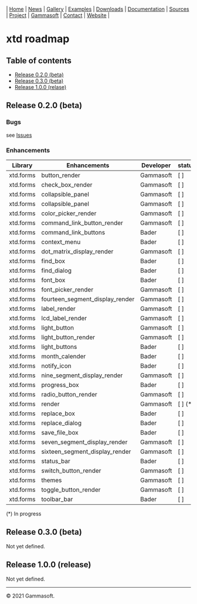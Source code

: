 | [Home](home.md) | [News](news.md) | [Gallery](gallery.md) | [Examples](examples.md) | [Downloads](downloads.md) | [Documentation](documentation.md) | [Sources](https://github.com/gammasoft71/xtd) | [Project](https://sourceforge.net/projects/xtdpro/) | [Gammasoft](gammasoft.md)  | [Contact](contact.md) | [Website](https://gammasoft71.wixsite.com/xtdpro) |

# xtd roadmap

## Table of contents

* [Release 0.2.0 (beta)](#Release020-beta)
* [Release 0.3.0 (beta)](#Release030-beta)
* [Release 1.0.0 (relase)](#Release100-release)

## Release 0.2.0 (beta)

### Bugs

see [Issues](https://github.com/gammasoft71/xtd/issues)

### Enhancements

| Library   | Enhancements                    | Developer | status  |
|-----------|---------------------------------|-----------|---------|
| xtd.forms | button_render                   | Gammasoft | [ ]     |
| xtd.forms | check_box_render                | Gammasoft | [ ]     |
| xtd.forms | collapsible_panel               | Gammasoft | [ ]     |
| xtd.forms | collapsible_panel               | Gammasoft | [ ]     |
| xtd.forms | color_picker_render             | Gammasoft | [ ]     |
| xtd.forms | command_link_button_render      | Gammasoft | [ ]     |
| xtd.forms | command_link_buttons            | Bader     | [ ]     |
| xtd.forms | context_menu                    | Bader     | [ ]     |
| xtd.forms | dot_matrix_display_render       | Gammasoft | [ ]     |
| xtd.forms | find_box                        | Bader     | [ ]     |
| xtd.forms | find_dialog                     | Bader     | [ ]     |
| xtd.forms | font_box                        | Bader     | [ ]     |
| xtd.forms | font_picker_render              | Gammasoft | [ ]     |
| xtd.forms | fourteen_segment_display_render | Gammasoft | [ ]     |
| xtd.forms | label_render                    | Gammasoft | [ ]     |
| xtd.forms | lcd_label_render                | Gammasoft | [ ]     |
| xtd.forms | light_button                    | Gammasoft | [ ]     |
| xtd.forms | light_button_render             | Gammasoft | [ ]     |
| xtd.forms | light_buttons                   | Bader     | [ ]     |
| xtd.forms | month_calender                  | Bader     | [ ]     |
| xtd.forms | notify_icon                     | Bader     | [ ]     |
| xtd.forms | nine_segment_display_render     | Gammasoft | [ ]     |
| xtd.forms | progress_box                    | Bader     | [ ]     |
| xtd.forms | radio_button_render             | Gammasoft | [ ]     |
| xtd.forms | render                          | Gammasoft | [ ] (*) |
| xtd.forms | replace_box                     | Bader     | [ ]     |
| xtd.forms | replace_dialog                  | Bader     | [ ]     |
| xtd.forms | save_file_box                   | Bader     | [ ]     |
| xtd.forms | seven_segment_display_render    | Gammasoft | [ ]     |
| xtd.forms | sixteen_segment_display_render  | Gammasoft | [ ]     |
| xtd.forms | status_bar                      | Bader     | [ ]     |
| xtd.forms | switch_button_render            | Gammasoft | [ ]     |
| xtd.forms | themes                          | Gammasoft | [ ]     |
| xtd.forms | toggle_button_render            | Gammasoft | [ ]     |
| xtd.forms | toolbar_bar                     | Bader     | [ ]     |

(*) In progress

## Release 0.3.0 (beta)

Not yet defined.

## Release 1.0.0 (release)

Not yet defined.

______________________________________________________________________________________________

© 2021 Gammasoft.
